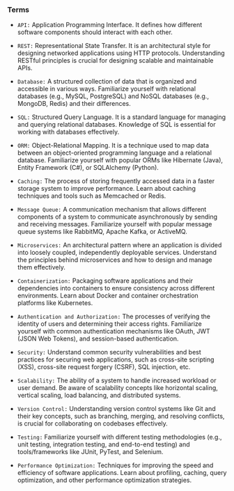 ### Terms

- `API:` Application Programming Interface. It defines how different software components should interact with each other.

- `REST:` Representational State Transfer. It is an architectural style for designing networked applications using HTTP protocols. Understanding RESTful principles is crucial for designing scalable and maintainable APIs.

- `Database:` A structured collection of data that is organized and accessible in various ways. Familiarize yourself with relational databases (e.g., MySQL, PostgreSQL) and NoSQL databases (e.g., MongoDB, Redis) and their differences.

- `SQL:` Structured Query Language. It is a standard language for managing and querying relational databases. Knowledge of SQL is essential for working with databases effectively.

- `ORM:` Object-Relational Mapping. It is a technique used to map data between an object-oriented programming language and a relational database. Familiarize yourself with popular ORMs like Hibernate (Java), Entity Framework (C#), or SQLAlchemy (Python).

- `Caching:` The process of storing frequently accessed data in a faster storage system to improve performance. Learn about caching techniques and tools such as Memcached or Redis.

- `Message Queue:` A communication mechanism that allows different components of a system to communicate asynchronously by sending and receiving messages. Familiarize yourself with popular message queue systems like RabbitMQ, Apache Kafka, or ActiveMQ.

- `Microservices:` An architectural pattern where an application is divided into loosely coupled, independently deployable services. Understand the principles behind microservices and how to design and manage them effectively.

- `Containerization:` Packaging software applications and their dependencies into containers to ensure consistency across different environments. Learn about Docker and container orchestration platforms like Kubernetes.

- `Authentication and Authorization:` The processes of verifying the identity of users and determining their access rights. Familiarize yourself with common authentication mechanisms like OAuth, JWT (JSON Web Tokens), and session-based authentication.

- `Security:` Understand common security vulnerabilities and best practices for securing web applications, such as cross-site scripting (XSS), cross-site request forgery (CSRF), SQL injection, etc.

- `Scalability:` The ability of a system to handle increased workload or user demand. Be aware of scalability concepts like horizontal scaling, vertical scaling, load balancing, and distributed systems.

- `Version Control:` Understanding version control systems like Git and their key concepts, such as branching, merging, and resolving conflicts, is crucial for collaborating on codebases effectively.

- `Testing:` Familiarize yourself with different testing methodologies (e.g., unit testing, integration testing, and end-to-end testing) and tools/frameworks like JUnit, PyTest, and Selenium.

- `Performance Optimization:` Techniques for improving the speed and efficiency of software applications. Learn about profiling, caching, query optimization, and other performance optimization strategies.


